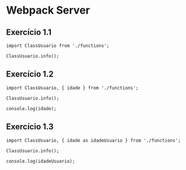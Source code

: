 # Webpack Server

## Exercício 1.1

```
import ClassUsuario from './functions';

ClassUsuario.info();

```

## Exercício 1.2

```
import ClassUsuario, { idade } from './functions';

ClassUsuario.info();

console.log(idade);
```

## Exercício 1.3

```
import ClassUsuario, { idade as idadeUsuario } from './functions';

ClassUsuario.info();

console.log(idadeUsuario);
```
